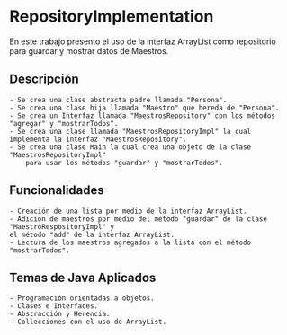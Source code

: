 # RepositoryImplementation
En este trabajo presento el uso de la interfaz ArrayList como repositorio para guardar y mostrar datos de Maestros.

## Descripción
    - Se crea una clase abstracta padre llamada "Persona".
    - Se crea una clase hija llamada "Maestro" que hereda de "Persona".
    - Se crea un Interfaz llamada "MaestrosRepository" con los métodos "agregar" y "mostrarTodos".
    - Se crea una clase llamada "MaestrosRepositoryImpl" la cual implementa la interfaz "MaestrosRepository".
    - Se crea una clase Main la cual crea una objeto de la clase "MaestrosRepositoryImpl" 
        para usar los métodos "guardar" y "mostrarTodos".

## Funcionalidades
    - Creación de una lista por medio de la interfaz ArrayList.
    - Adición de maestros por medio del método "guardar" de la clase "MaestroRespositoryImpl" y 
    el método "add" de la interfaz ArrayList.
    - Lectura de los maestros agregados a la lista con el método "mostrarTodos".

## Temas de Java Aplicados
    - Programación orientadas a objetos.
    - Clases e Interfaces.
    - Abstracción y Herencia.
    - Collecciones con el uso de ArrayList.